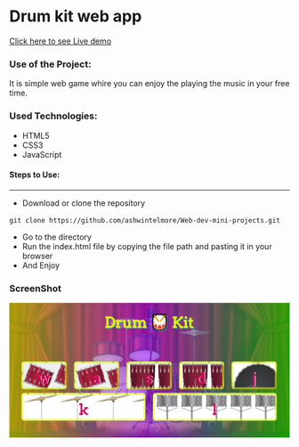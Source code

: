 <h1>Drum kit web app</h1>

[Click here to see Live demo](https://ashwins-drum-kit.herokuapp.com/)

### Use of the Project:

<p>It is simple web game whire you can enjoy the playing the music in your free time. </p>

 ### Used Technologies:

- HTML5
- CSS3
- JavaScript


#### Steps to Use:

---

- Download or clone the repository

```
git clone https://github.com/ashwintelmore/Web-dev-mini-projects.git
```

- Go to the directory
- Run the index.html file by copying the file path and pasting it in your browser
- And Enjoy

### ScreenShot

![demo-light](./Drum-kit.jpg)


